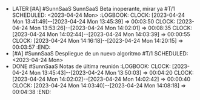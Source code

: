 - LATER [#A] #SunnSaaS SunnSaaS Beta inoperante, mirar ya #T/1 
  SCHEDULED: <2023-04-24 Mon>
  :LOGBOOK:
  CLOCK: [2023-04-24 Mon 13:41:49]--[2023-04-24 Mon 13:45:39] =>  00:03:50
  CLOCK: [2023-04-24 Mon 13:53:26]--[2023-04-24 Mon 14:02:01] =>  00:08:35
  CLOCK: [2023-04-24 Mon 14:02:44]--[2023-04-24 Mon 14:03:39] =>  00:00:55
  CLOCK: [2023-04-24 Mon 14:16:18]--[2023-04-24 Mon 14:20:15] =>  00:03:57
  :END:
- [#A] #SunnSaaS Despliegue de un nuevo algoritmo #T/1
  SCHEDULED: <2023-04-24 Mon>
- DONE #SunnSaaS Notas de última reunión
  :LOGBOOK:
  CLOCK: [2023-04-24 Mon 13:45:43]--[2023-04-24 Mon 13:50:03] =>  00:04:20
  CLOCK: [2023-04-24 Mon 14:02:02]--[2023-04-24 Mon 14:02:42] =>  00:00:40
  CLOCK: [2023-04-24 Mon 14:03:40]--[2023-04-24 Mon 14:08:18] =>  00:04:38
  :END: